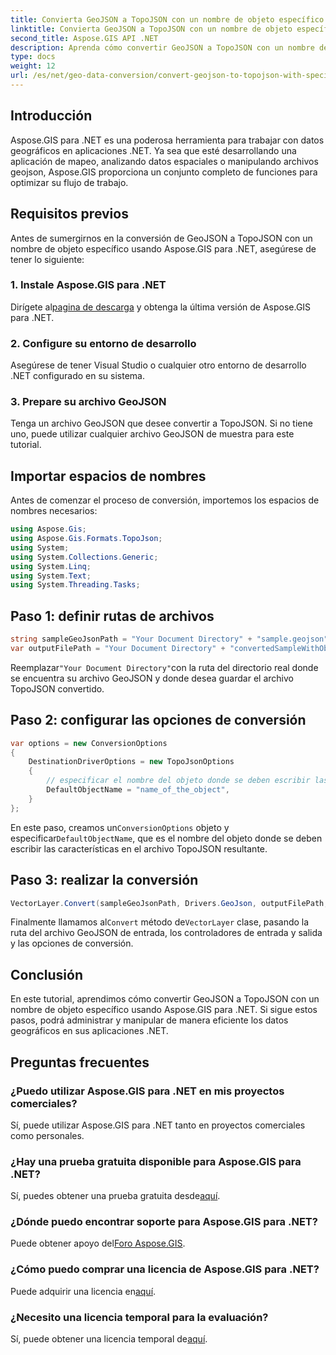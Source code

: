 ```yaml
---
title: Convierta GeoJSON a TopoJSON con un nombre de objeto específico
linktitle: Convierta GeoJSON a TopoJSON con un nombre de objeto específico
second_title: Aspose.GIS API .NET
description: Aprenda cómo convertir GeoJSON a TopoJSON con un nombre de objeto específico usando Aspose.GIS para .NET. Este tutorial proporciona una guía paso a paso para la manipulación eficiente de datos geográficos.
type: docs
weight: 12
url: /es/net/geo-data-conversion/convert-geojson-to-topojson-with-specific-object-name/
---
```

## Introducción
Aspose.GIS para .NET es una poderosa herramienta para trabajar con datos geográficos en aplicaciones .NET. Ya sea que esté desarrollando una aplicación de mapeo, analizando datos espaciales o manipulando archivos geojson, Aspose.GIS proporciona un conjunto completo de funciones para optimizar su flujo de trabajo.
## Requisitos previos
Antes de sumergirnos en la conversión de GeoJSON a TopoJSON con un nombre de objeto específico usando Aspose.GIS para .NET, asegúrese de tener lo siguiente:
### 1. Instale Aspose.GIS para .NET
 Dirígete al[pagina de descarga](https://releases.aspose.com/gis/net/) y obtenga la última versión de Aspose.GIS para .NET.
### 2. Configure su entorno de desarrollo
Asegúrese de tener Visual Studio o cualquier otro entorno de desarrollo .NET configurado en su sistema.
### 3. Prepare su archivo GeoJSON
Tenga un archivo GeoJSON que desee convertir a TopoJSON. Si no tiene uno, puede utilizar cualquier archivo GeoJSON de muestra para este tutorial.

## Importar espacios de nombres
Antes de comenzar el proceso de conversión, importemos los espacios de nombres necesarios:
```csharp
using Aspose.Gis;
using Aspose.Gis.Formats.TopoJson;
using System;
using System.Collections.Generic;
using System.Linq;
using System.Text;
using System.Threading.Tasks;
```

## Paso 1: definir rutas de archivos
```csharp
string sampleGeoJsonPath = "Your Document Directory" + "sample.geojson";
var outputFilePath = "Your Document Directory" + "convertedSampleWithObjectName_out.topojson";
```
 Reemplazar`"Your Document Directory"`con la ruta del directorio real donde se encuentra su archivo GeoJSON y donde desea guardar el archivo TopoJSON convertido.
## Paso 2: configurar las opciones de conversión
```csharp
var options = new ConversionOptions
{
    DestinationDriverOptions = new TopoJsonOptions
    {
        // especificar el nombre del objeto donde se deben escribir las características
        DefaultObjectName = "name_of_the_object",
    }
};
```
 En este paso, creamos un`ConversionOptions` objeto y especificar`DefaultObjectName`, que es el nombre del objeto donde se deben escribir las características en el archivo TopoJSON resultante.
## Paso 3: realizar la conversión
```csharp
VectorLayer.Convert(sampleGeoJsonPath, Drivers.GeoJson, outputFilePath, Drivers.TopoJson, options);
```
 Finalmente llamamos al`Convert` método de`VectorLayer` clase, pasando la ruta del archivo GeoJSON de entrada, los controladores de entrada y salida y las opciones de conversión.

## Conclusión
En este tutorial, aprendimos cómo convertir GeoJSON a TopoJSON con un nombre de objeto específico usando Aspose.GIS para .NET. Si sigue estos pasos, podrá administrar y manipular de manera eficiente los datos geográficos en sus aplicaciones .NET.
## Preguntas frecuentes
### ¿Puedo utilizar Aspose.GIS para .NET en mis proyectos comerciales?
Sí, puede utilizar Aspose.GIS para .NET tanto en proyectos comerciales como personales.
### ¿Hay una prueba gratuita disponible para Aspose.GIS para .NET?
Sí, puedes obtener una prueba gratuita desde[aquí](https://releases.aspose.com/).
### ¿Dónde puedo encontrar soporte para Aspose.GIS para .NET?
 Puede obtener apoyo del[Foro Aspose.GIS](https://forum.aspose.com/c/gis/33).
### ¿Cómo puedo comprar una licencia de Aspose.GIS para .NET?
 Puede adquirir una licencia en[aquí](https://purchase.aspose.com/buy).
### ¿Necesito una licencia temporal para la evaluación?
 Sí, puede obtener una licencia temporal de[aquí](https://purchase.aspose.com/temporary-license/).